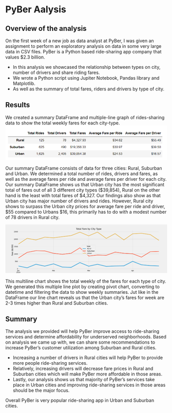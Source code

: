 # PyBer Aalysis

## Overview of the analysis
On the first week of a new job as data analyst at PyBer, I was given an assignment to perform an exploratory analysis on data in some very large data in CSV files. PyBer is a Python based ride-sharing app company that values $2.3 billion.
- In this analysis we showcased the relationship between types on city, number of drivers and share riding fares.
- We wrote a Python script using Jupiter Notebook, Pandas library and Matplotlib. 
- As well as the summary of total fares, riders and drivers by type of city.


## Results
We created a summary DataFrame and multiple-line graph of rides-sharing data to show the total weekly fares for each city-type. 
![pyber_summary_df](https://github.com/kossakova/PyBer_Analysis/blob/main/Screenshots/pyber_summary_df.png)

Our summary DataFrame consists of data for three cities: Rural, Suburban and Urban. We determined a total number of rides, drivers and fares, as well as the average fares per ride and average fares per driver for each city. Our summary DataFrame shows us that Urban city has the most significant total of fares out of all 3 different city types ($39,854), Rural on the other hand is the least with total fares of $4,327. Our findings also show as that Urban city has major number of drivers and rides. However, Rural city shows to surpass the Urban city prices for average fare per ride and driver, $55 compared to Urbans $16, this primarily has to do with a modest number of 78 drivers in Rural city. 

![PyBer_fare_summary](https://github.com/kossakova/PyBer_Analysis/blob/main/analysis/PyBer_fare_summary.png)

This multiline chart shows the total weekly of the fares for each type of city. We generated this multiple line plot by creating pivot chart, converting to datetime and filtering the data to show weekly summaries.  Jut like in the DataFrame our line chart reveals us that the Urban city’s fares for week are 2-3 times higher than Rural and Suburban cities.

## Summary
The analysis we provided will help PyBer improve access to ride-sharing services and determine affordability for underserved neighborhoods.  Based on analysis we came up with, we can share some recommendations to increase PyBer’s customer utilization among Suburban and Rural cities. 
- Increasing a number of drivers in Rural cities will help PyBer to provide more people ride-sharing services. 
- Relatively, increasing drivers will decrease fare prices in Rural and Suburban cities which will make PyBer more affordable in those areas.  
- Lastly, our analysis shows us that majority of PyBer’s services take place in Urban cities and improving ride-sharing services in those areas should be the major focus. 

Overall PyBer is very popular ride-sharing app in Urban and Suburban cities. 

